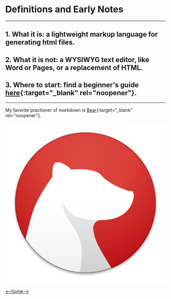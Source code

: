 # Definitions and Early Notes

---

## 1. What it is: a lightweight markup language for generating html files.

## 2. What it is not: a WYSIWYG text editor, like Word or Pages, or a replacement of HTML. 

## 3. Where to start: find a beginner's guide [here](https://guides.github.com/features/mastering-markdown/){:target="_blank" rel="noopener"}.

---
My favorite practioner of markdown is [Bear](https://bear.app){:target="_blank" rel="noopener"}.

![Bear Icon](Images_102/bear-icon.jpg)

[<--home-->](/README.md)
